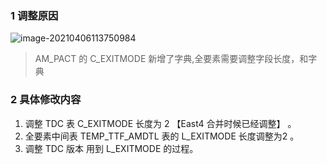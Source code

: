 ### 1 调整原因

![image-20210406113750984](https://gitee.com/ZXiangC/picture/raw/master/img/image-20210406113750984.png)

> AM_PACT 的 C_EXITMODE 新增了字典,全要素需要调整字段长度，和字典

### 2  具体修改内容

1. 调整 TDC 表 C_EXITMODE  长度为 2 【East4 合并时候已经调整】 。
2. 全要素中间表 TEMP_TTF_AMDTL 表的 L_EXITMODE 长度调整为2 。
3. 调整 TDC 版本 用到 L_EXITMODE   的过程。

